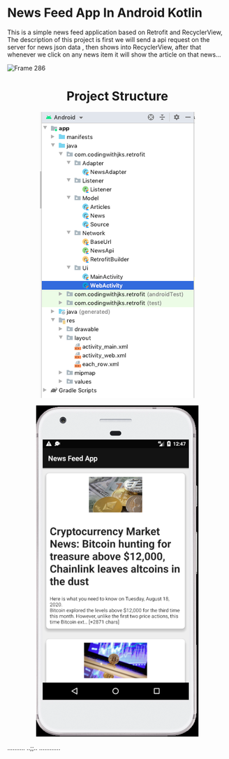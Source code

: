 # News Feed App In Android Kotlin

This is a simple news feed application based on Retrofit and RecyclerView, The description of this project is first we will send a api request on the server for news json data , then shows into RecyclerView, after that whenever we click on any news item it will show the article on that news...


![Frame 286](https://user-images.githubusercontent.com/61702243/96287661-e6e86880-0fff-11eb-9461-7d7da448af70.png)
<h1 align="center">Project Structure</h1>
<p align="center">
<img src="app/src/main/res/drawable/first.png"/>
</p>

<p align="center">
<img src="app/src/main/res/drawable/second.png"/>
</p>

..........
..;;..
............
